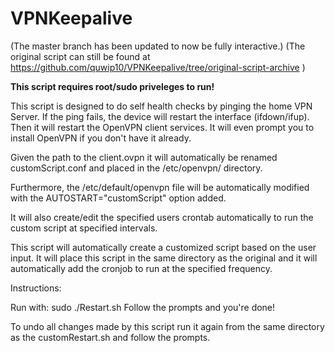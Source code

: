 # VPNKeepalive
(The master branch has been updated to now be fully interactive.)
(The original script can still be found at https://github.com/quwip10/VPNKeepalive/tree/original-script-archive )

**This script requires root/sudo priveleges to run!**

This script is designed to do self health checks by pinging the home VPN Server.
If the ping fails, the device will restart the interface (ifdown/ifup). Then it will
restart the OpenVPN client services. It will even prompt you to install OpenVPN if you don't have it already.

Given the path to the client.ovpn it will automatically be renamed customScript.conf and placed in the /etc/openvpn/ 
directory.

Furthermore, the /etc/default/openvpn file will be automatically modified with the AUTOSTART="customScript" option added.

It will also create/edit the specified users crontab automatically to run the custom script at specified intervals.

This script will automatically create a customized script based on the user input. It will place this script in the same directory as the original and it will automatically add the cronjob to run at the specified frequency. 

Instructions:

Run with:
sudo ./Restart.sh
Follow the prompts and you're done!

To undo all changes made by this script run it again from the same directory as the customRestart.sh and follow the prompts.
